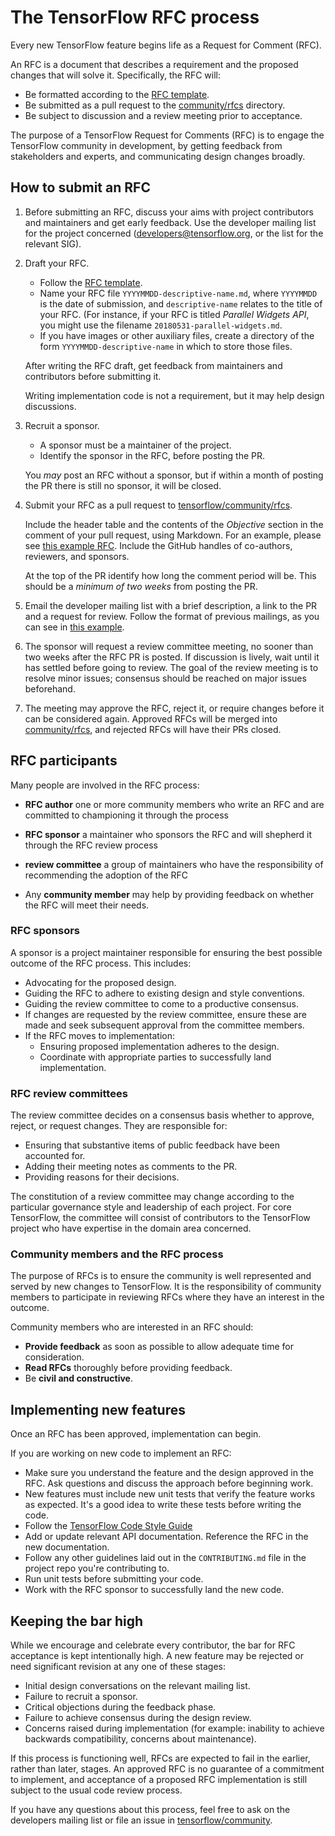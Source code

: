 # The TensorFlow RFC process

Every new TensorFlow feature begins life as a Request for Comment (RFC).

An RFC is a document that describes a requirement and the proposed changes that
will solve it. Specifically, the RFC will:

*   Be formatted according to the
    [RFC template](https://github.com/tensorflow/community/blob/master/rfcs/yyyymmdd-rfc-template.md).
*   Be submitted as a pull request to the
    [community/rfcs](https://github.com/tensorflow/community/tree/master/rfcs)
    directory.
*   Be subject to discussion and a review meeting prior to acceptance.

The purpose of a TensorFlow Request for Comments (RFC) is to engage the
TensorFlow community in development, by getting feedback from stakeholders and
experts, and communicating design changes broadly.

## How to submit an RFC

1.  Before submitting an RFC, discuss your aims with project contributors and
    maintainers and get early feedback. Use the developer mailing list for the
    project concerned (developers@tensorflow.org, or the list for the relevant
    SIG).

2.  Draft your RFC.

    *   Follow the
        [RFC template](https://github.com/tensorflow/community/blob/master/rfcs/yyyymmdd-rfc-template.md).
    *   Name your RFC file `YYYYMMDD-descriptive-name.md`, where `YYYYMMDD` is
        the date of submission, and `descriptive-name` relates to the title of
        your RFC. (For instance, if your RFC is titled _Parallel Widgets API_,
        you might use the filename `20180531-parallel-widgets.md`.
    *   If you have images or other auxiliary files, create a directory of the
        form `YYYYMMDD-descriptive-name` in which to store those files.

    After writing the RFC draft, get feedback from maintainers and contributors
    before submitting it.

    Writing implementation code is not a requirement, but it may help design
    discussions.

3.  Recruit a sponsor.

    *   A sponsor must be a maintainer of the project.
    *   Identify the sponsor in the RFC, before posting the PR.

    You _may_ post an RFC without a sponsor, but if within a month of posting
    the PR there is still no sponsor, it will be closed.

4.  Submit your RFC as a pull request to
    [tensorflow/community/rfcs](https://github.com/tensorflow/community/tree/master/rfcs).

    Include the header table and the contents of the _Objective_ section in the
    comment of your pull request, using Markdown. For an example, please see
    [this example RFC](https://github.com/tensorflow/community/pull/5). Include
    the GitHub handles of co-authors, reviewers, and sponsors.

    At the top of the PR identify how long the comment period will be. This
    should be a _minimum of two weeks_ from posting the PR.

5.  Email the developer mailing list with a brief description, a link to the PR
    and a request for review. Follow the format of previous mailings, as you can
    see in
    [this example](https://groups.google.com/a/tensorflow.org/forum/#!topic/developers/PIChGLLnpTE).

6.  The sponsor will request a review committee meeting, no sooner than two
    weeks after the RFC PR is posted. If discussion is lively, wait until it has
    settled before going to review. The goal of the review meeting is to resolve
    minor issues; consensus should be reached on major issues beforehand.

7.  The meeting may approve the RFC, reject it, or require changes before it can
    be considered again. Approved RFCs will be merged into
    [community/rfcs](https://github.com/tensorflow/community/tree/master/rfcs),
    and rejected RFCs will have their PRs closed.

## RFC participants

Many people are involved in the RFC process:

*   **RFC author**  one or more community members who write an RFC and are
    committed to championing it through the process

*   **RFC sponsor**  a maintainer who sponsors the RFC and will shepherd it
    through the RFC review process

*   **review committee**  a group of maintainers who have the responsibility of
    recommending the adoption of the RFC

*   Any **community member** may help by providing feedback on whether the RFC
    will meet their needs.

### RFC sponsors

A sponsor is a project maintainer responsible for ensuring the best possible
outcome of the RFC process. This includes:

*   Advocating for the proposed design.
*   Guiding the RFC to adhere to existing design and style conventions.
*   Guiding the review committee to come to a productive consensus.
*   If changes are requested by the review committee, ensure these are made and
    seek subsequent approval from the committee members.
*   If the RFC moves to implementation:
    *   Ensuring proposed implementation adheres to the design.
    *   Coordinate with appropriate parties to successfully land implementation.

### RFC review committees

The review committee decides on a consensus basis whether to approve, reject, or
request changes. They are responsible for:

*   Ensuring that substantive items of public feedback have been accounted for.
*   Adding their meeting notes as comments to the PR.
*   Providing reasons for their decisions.

The constitution of a review committee may change according to the particular
governance style and leadership of each project. For core TensorFlow, the
committee will consist of contributors to the TensorFlow project who have
expertise in the domain area concerned.

### Community members and the RFC process

The purpose of RFCs is to ensure the community is well represented and served by
new changes to TensorFlow. It is the responsibility of community members to
participate in reviewing RFCs where they have an interest in the outcome.

Community members who are interested in an RFC should:

*   **Provide feedback** as soon as possible to allow adequate time for
    consideration.
*   **Read RFCs** thoroughly before providing feedback.
*   Be **civil and constructive**.

## Implementing new features

Once an RFC has been approved, implementation can begin.

If you are working on new code to implement an RFC:

*   Make sure you understand the feature and the design approved in the RFC. Ask
    questions and discuss the approach before beginning work.
*   New features must include new unit tests that verify the feature works as
    expected. It's a good idea to write these tests before writing the code.
*   Follow the [TensorFlow Code Style Guide](#tensorflow-code-style-guide)
*   Add or update relevant API documentation. Reference the RFC in the new
    documentation.
*   Follow any other guidelines laid out in the `CONTRIBUTING.md` file in the
    project repo you're contributing to.
*   Run unit tests before submitting your code.
*   Work with the RFC sponsor to successfully land the new code.

## Keeping the bar high

While we encourage and celebrate every contributor, the bar for RFC acceptance
is kept intentionally high. A new feature may be rejected or need significant
revision at any one of these stages:

*   Initial design conversations on the relevant mailing list.
*   Failure to recruit a sponsor.
*   Critical objections during the feedback phase.
*   Failure to achieve consensus during the design review.
*   Concerns raised during implementation (for example: inability to achieve
    backwards compatibility, concerns about maintenance).

If this process is functioning well, RFCs are expected to fail in the earlier,
rather than later, stages. An approved RFC is no guarantee of a commitment to
implement, and acceptance of a proposed RFC implementation is still subject to
the usual code review process.

If you have any questions about this process, feel free to ask on the developers
mailing list or file an issue in
[tensorflow/community](https://github.com/tensorflow/community/tree/master/rfcs).
